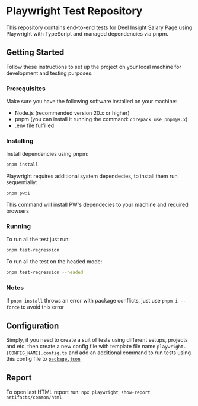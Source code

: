 # Playwright Test Repository

This repository contains end-to-end tests for Deel Insight Salary Page using Playwright with TypeScript and managed dependencies via pnpm.

## Getting Started

Follow these instructions to set up the project on your local machine for development and testing purposes.

### Prerequisites

Make sure you have the following software installed on your machine:

-   Node.js (recommended version 20.x or higher)
-   pnpm (you can install it running the command: `corepack use pnpm@9.x`)
-   .env file fulfilled

### Installing

Install dependencies using pnpm:

```bash
pnpm install
```
Playwright requires additional system dependecies, to install them run sequentially:

```bash
pnpm pw:i
```
This command will install PW's dependecies to your machine and required browsers

### Running

To run all the test just run:

```bash
pnpm test-regression
```
To run all the test on the headed mode:

```bash
pnpm test-regression --headed
```

### Notes

If `pnpm install` throws an error with package conflicts, just use `pnpm i --force` to avoid this error

## Configuration

Simply, if you need to create a suit of tests using different setups, projects and etc. then create a new config file with template file name `playwright.{CONFIG_NAME}.config.ts` and add an additional command to run tests using this config file to [`package.json`](./package.json)

## Report
To open last HTML report run:
`npx playwright show-report artifacts/common/html`

